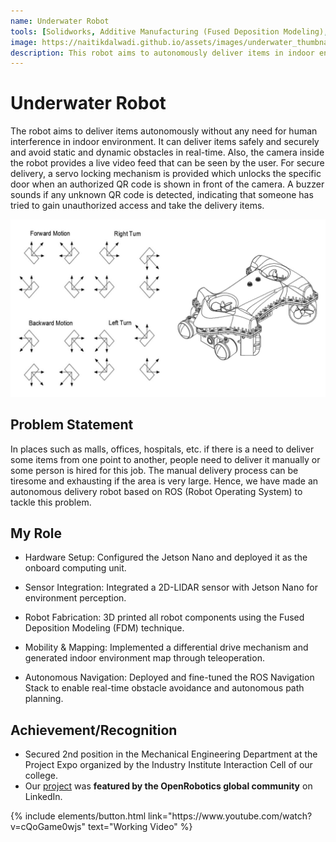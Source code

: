 ```yaml
---
name: Underwater Robot
tools: [Solidworks, Additive Manufacturing (Fused Deposition Modeling), Arduino Nano, ESP 32]
image: https://naitikdalwadi.github.io/assets/images/underwater_thumbnail.png
description: This robot aims to autonomously deliver items in indoor environments such as hospitals, malls, offices, restaurants, warehouses, etc. from one point to another.
---
```


# Underwater Robot

The robot aims to deliver items autonomously without any need for human interference in indoor environment. It can deliver items
safely and securely and avoid static and dynamic obstacles in real-time. Also, the camera inside the robot provides a live video
feed that can be seen by the user. For secure delivery, a servo locking mechanism is provided which unlocks the specific door when
an authorized QR code is shown in front of the camera. A buzzer sounds if any unknown QR code is detected, indicating that someone
has tried to gain unauthorized access and take the delivery items.

![underwater robot drawing](/assets/images/underwater_motion.png)

## Problem Statement

In places such as malls, offices, hospitals, etc. if there is a need to deliver some items from one point to another, people need to
deliver it manually or some person is hired for this job. The manual delivery process can be tiresome and exhausting if the area is
very large. Hence, we have made an autonomous delivery robot based on ROS (Robot Operating System) to tackle this problem.

## My Role

- Hardware Setup: Configured the Jetson Nano and deployed it as the onboard computing unit.

- Sensor Integration: Integrated a 2D-LIDAR sensor with Jetson Nano for environment perception.

- Robot Fabrication: 3D printed all robot components using the Fused Deposition Modeling (FDM) technique.

- Mobility & Mapping: Implemented a differential drive mechanism and generated indoor environment map through teleoperation.

- Autonomous Navigation: Deployed and fine-tuned the ROS Navigation Stack to enable real-time obstacle avoidance and autonomous path planning.

## Achievement/Recognition

- Secured 2nd position in the Mechanical Engineering Department at the Project Expo organized by the Industry Institute Interaction Cell of our college.
- Our [project](https://www.linkedin.com/posts/open-source-robotics-foundation_project-ros-technology-activity-6920412550727708672-o6te/?utm_source=share&utm_medium=member_android&rcm=ACoAAC-JZ1wBdc5Iqw8hnJKpKGOtp-p7sR_x-ag) was **featured by the OpenRobotics global community** on LinkedIn.


<p class="text-center">
{% include elements/button.html link="https://www.youtube.com/watch?v=cQoGame0wjs" text="Working Video" %}
</p>